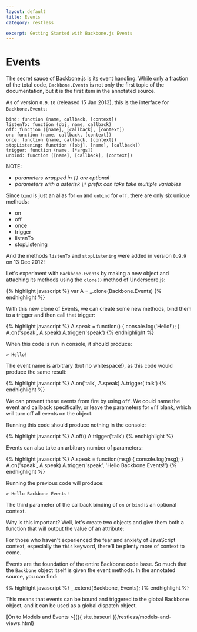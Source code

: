 ```yaml
---
layout: default
title: Events
category: restless

excerpt: Getting Started with Backbone.js Events
---
```

Events
======

The secret sauce of Backbone.js is its event handling. While only a fraction of the total code, `Backbone.Events` is not only the first topic of the documentation, but it is the first item in the annotated source.

As of version `0.9.10` (released 15 Jan 2013), this is the interface for `Backbone.Events`:

    bind: function (name, callback, [context])
    listenTo: function (obj, name, callback)
    off: function ([name], [callback], [context])
    on: function (name, callback, [context])
    once: function (name, callback, [context])
    stopListening: function ([obj], [name], [callback])
    trigger: function (name, [*args])
    unbind: function ([name], [callback], [context])

NOTE:
* _parameters wrapped in `[]` are optional_  
* _parameters with a asterisk `\*` prefix can take take multiple variables_ 

Since `bind` is just an alias for `on` and `unbind` for `off`, there are only six unique methods:

* on
* off
* once
* trigger
* listenTo
* stopListening

And the methods `listenTo` and `stopListening` were added in version `0.9.9` on 13 Dec 2012!

Let's experiment with `Backbone.Events` by making a new object and attaching its methods using the `clone()` method of Underscore.js:

{% highlight javascript %}
var A = _.clone(Backbone.Events)
{% endhighlight %}

With this new clone of Events, we can create some new methods, bind them to a trigger and then call that trigger:

{% highlight javascript %}
A.speak = function() { console.log('Hello!'); }
A.on('speak', A.speak)
A.trigger('speak')
{% endhighlight %}

When this code is run in console, it should produce:

    > Hello!

The event name is arbitrary (but no whitespace!), as this code would produce the same result:

{% highlight javascript %}
A.on('talk', A.speak)
A.trigger('talk')
{% endhighlight %}

We can prevent these events from fire by using `off`. We could name the event and callback specifically, or leave the parameters for `off` blank, which will turn off all events on the object.

Running this code should produce nothing in the console:

{% highlight javascript %}
A.off()
A.trigger('talk')
{% endhighlight %}

Events can also take an arbitrary number of parameters:

{% highlight javascript %}
A.speak = function(msg) { console.log(msg); }
A.on('speak', A.speak)
A.trigger('speak', 'Hello Backbone Events!')
{% endhighlight %}

Running the previous code will produce:

    > Hello Backbone Events!

The third parameter of the callback binding of `on` or `bind` is an optional context.

Why is this important? Well, let's create two objects and give them both a function that will output the value of an attribute:


For those who haven't experienced the fear and anxiety of JavaScript context, especially the `this` keyword, there'll be plenty more of context to come.

Events are the foundation of the entire Backbone code base. So much that the `Backbone` object itself is given the event methods. In the annotated source, you can find:

{% highlight javascript %}
_.extend(Backbone, Events);
{% endhighlight %}

This means that events can be bound and triggered to the global Backbone object, and it can be used as a global dispatch object.

[On to Models and Events >]({{ site.baseurl }}/restless/models-and-views.html)